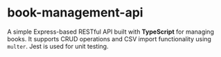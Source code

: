 # book-management-api
A simple Express-based RESTful API built with **TypeScript** for managing books. It supports CRUD operations and CSV import functionality using `multer`. Jest is used for unit testing.
